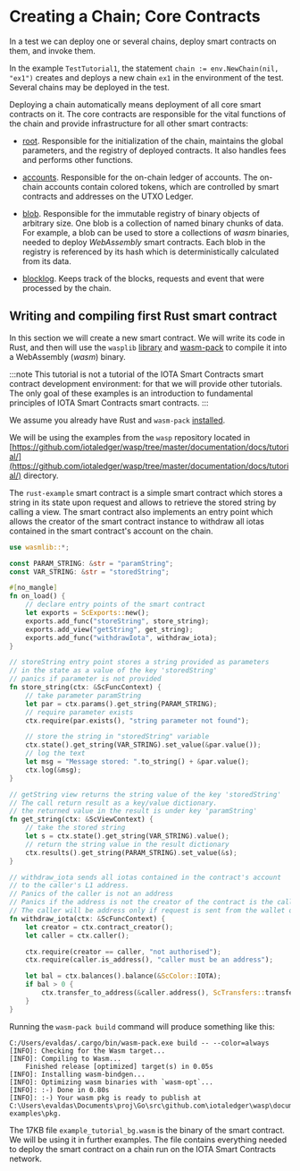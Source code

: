 # Creating a Chain; Core Contracts

In a test we can deploy one or several chains, deploy smart contracts on them,
and invoke them.

In the example `TestTutorial1`, the statement
`chain := env.NewChain(nil, "ex1")` creates and deploys a new chain `ex1` in the
environment of the test. Several chains may be deployed in the test.

Deploying a chain automatically means deployment of all core smart contracts on
it. The core contracts are responsible for the vital functions of the chain and
provide infrastructure for all other smart contracts:

- [root](../guide/core_concepts/core_contracts/root.md). Responsible for the initialization of the chain, maintains
  the global parameters, and the registry of deployed contracts. It also handles
  fees and performs other functions.

- [accounts](../guide/core_concepts/core_contracts/accounts.md). Responsible for the on-chain ledger of accounts. The
  on-chain accounts contain colored tokens, which are controlled by smart
  contracts and addresses on the UTXO Ledger.

- [blob](../guide/core_concepts/core_contracts/blob.md). Responsible for the immutable registry of binary objects of
  arbitrary size. One blob is a collection of named binary chunks of data. For
  example, a blob can be used to store a collections of _wasm_ binaries, needed
  to deploy _WebAssembly_ smart contracts. Each blob in the registry is 
  referenced by its hash which is deterministically calculated from its data.

- [blocklog](../guide/core_concepts/core_contracts/blocklog.md). Keeps track of the blocks, requests and event that were
  processed by the chain.


## Writing and compiling first Rust smart contract

In this section we will create a new smart contract. We will write its code in
Rust, and then will use the `wasplib` [library](https://github.com/iotaledger/wasp/tree/master/contracts/wasm/wasmlib)
and  [wasm-pack](https://rustwasm.github.io/wasm-pack/installer/) to compile it into a WebAssembly (_wasm_) binary.

:::note
This tutorial is not a tutorial of the IOTA Smart Contracts smart contract development
environment: for that we will provide other tutorials. The only goal of these
examples is an introduction to fundamental principles of IOTA Smart Contracts smart contracts.
:::

We assume you already have Rust and `wasm-pack`
[installed](https://rustwasm.github.io/wasm-pack/installer/).

We will be using the examples from the `wasp` repository located in
[https://github.com/iotaledger/wasp/tree/master/documentation/docs/tutorial/](https://github.com/iotaledger/wasp/tree/master/documentation/docs/tutorial/) directory.

The `rust-example` smart contract is a simple smart contract which stores a
string in its state upon request and allows to retrieve the stored string by
calling a view. The smart contract also implements an entry point which allows
the creator of the smart contract instance to withdraw all iotas contained in
the smart contract's account on the chain.

```rust
use wasmlib::*;

const PARAM_STRING: &str = "paramString";
const VAR_STRING: &str = "storedString";

#[no_mangle]
fn on_load() {
    // declare entry points of the smart contract
    let exports = ScExports::new();
    exports.add_func("storeString", store_string);
    exports.add_view("getString", get_string);
    exports.add_func("withdrawIota", withdraw_iota);
}

// storeString entry point stores a string provided as parameters
// in the state as a value of the key 'storedString'
// panics if parameter is not provided
fn store_string(ctx: &ScFuncContext) {
    // take parameter paramString
    let par = ctx.params().get_string(PARAM_STRING);
    // require parameter exists
    ctx.require(par.exists(), "string parameter not found");

    // store the string in "storedString" variable
    ctx.state().get_string(VAR_STRING).set_value(&par.value());
    // log the text
    let msg = "Message stored: ".to_string() + &par.value();
    ctx.log(&msg);
}

// getString view returns the string value of the key 'storedString'
// The call return result as a key/value dictionary.
// the returned value in the result is under key 'paramString'
fn get_string(ctx: &ScViewContext) {
    // take the stored string
    let s = ctx.state().get_string(VAR_STRING).value();
    // return the string value in the result dictionary
    ctx.results().get_string(PARAM_STRING).set_value(&s);
}

// withdraw_iota sends all iotas contained in the contract's account
// to the caller's L1 address.
// Panics of the caller is not an address
// Panics if the address is not the creator of the contract is the caller
// The caller will be address only if request is sent from the wallet on the L1, not a smart contract
fn withdraw_iota(ctx: &ScFuncContext) {
    let creator = ctx.contract_creator();
    let caller = ctx.caller();

    ctx.require(creator == caller, "not authorised");
    ctx.require(caller.is_address(), "caller must be an address");

    let bal = ctx.balances().balance(&ScColor::IOTA);
    if bal > 0 {
        ctx.transfer_to_address(&caller.address(), ScTransfers::transfer(&ScColor::IOTA, bal))
    }
}
```

Running the `wasm-pack build` command will produce something like this:

```
C:/Users/evaldas/.cargo/bin/wasm-pack.exe build -- --color=always
[INFO]: Checking for the Wasm target...
[INFO]: Compiling to Wasm...
    Finished release [optimized] target(s) in 0.05s
[INFO]: Installing wasm-bindgen...
[INFO]: Optimizing wasm binaries with `wasm-opt`...
[INFO]: :-) Done in 0.80s
[INFO]: :-) Your wasm pkg is ready to publish at C:\Users\evaldas\Documents\proj\Go\src\github.com\iotaledger\wasp\documentation\tutorial-examples\pkg.
```

The 17KB file `example_tutorial_bg.wasm` is the binary of the smart contract. We
will be using it in further examples. The file contains everything needed to
deploy the smart contract on a chain run on the IOTA Smart Contracts network.
